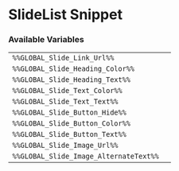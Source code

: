 # SlideList Snippet

### Available Variables
|||
|---|---|
| `%%GLOBAL_Slide_Link_Url%%` |
| `%%GLOBAL_Slide_Heading_Color%%` |
| `%%GLOBAL_Slide_Heading_Text%%` |
| `%%GLOBAL_Slide_Text_Color%%` |
| `%%GLOBAL_Slide_Text_Text%%` |
| `%%GLOBAL_Slide_Button_Hide%%` |
| `%%GLOBAL_Slide_Button_Color%%` |
| `%%GLOBAL_Slide_Button_Text%%` |
| `%%GLOBAL_Slide_Image_Url%%` |
| `%%GLOBAL_Slide_Image_AlternateText%%` |
